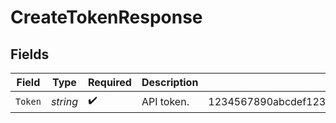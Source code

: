# CreateTokenResponse


## Fields

| Field                                                            | Type                                                             | Required                                                         | Description                                                      | Example                                                          |
| ---------------------------------------------------------------- | ---------------------------------------------------------------- | ---------------------------------------------------------------- | ---------------------------------------------------------------- | ---------------------------------------------------------------- |
| `Token`                                                          | *string*                                                         | :heavy_check_mark:                                               | API token.                                                       | 1234567890abcdef1234567890abcdef1234567890abcdef1234567890abcdef |